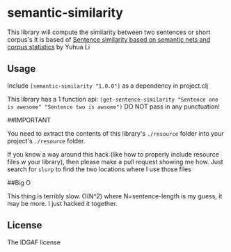 # semantic-similarity

This library will compute the similarity between two sentences or short corpus's
It is based of [Sentence similarity based on semantic nets and corpus statistics](http://ieeexplore.ieee.org/xpl/articleDetails.jsp?tp=&arnumber=1644735&url=http%3A%2F%2Fieeexplore.ieee.org%2Fiel5%2F69%2F34468%2F01644735.pdf%3Farnumber%3D1644735) by Yuhua Li

## Usage
Include `[semantic-similarity "1.0.0"]` as a dependency in project.clj 

This library has a 1 function api: `(get-sentence-similarity "Sentence one is awesome" "Sentence two is awsome")`
DO NOT pass in any punctuation!


##IMPORTANT

You need to extract the contents of this library's `./resource` folder into your project's `./resource` folder.

If you know a way around this hack (like how to properly include resource files w your library), then please make a pull request showing me how. 
Just search for `slurp` to find the two locations where I use those files


##Big O

This thing is terribly slow. O(N^2) where N=sentence-length is my guess, it may be more. I just hacked it together.

## License

The IDGAF license

